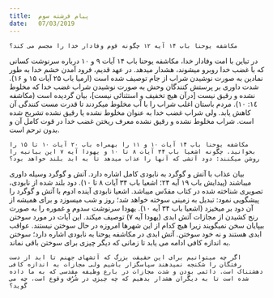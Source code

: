 ```yaml
---
title:  پیام فرشته سوم
date:   07/03/2019
---
```


`مکاشفه یوحنا باب ۱۴ آیه ۱۲ چگونه قوم وفادار خدا را مجسم می کند؟`

در تباین با امت وفادار خدا، مکاشفه یوحنا باب ۱۴ آیات ۹ و ۱۰ درباره سرنوشت کسانی که با غضب خدا روبرو میشوند، هشدار میدهد. در عهد قدیم، فرود آمدن خشم خدا به طور نمادین به صورت نوشیدن شراب از جام توصیف شده است (ارمیا باب ۲۵ آیات ۱۵ و ۱۶). شدت داوری بر پرستش کنندگان وحش به صورت نوشیدن شراب غضب خدا که مخلوط نشده و رقیق نیست [درآن هیچ تخفیف و استثنائی نیست]، بیان گردیده است (مکاشفه ١٤: ١۰).  مردم باستان اغلب شراب را با آب مخلوط میکردند تا قدرت مست کنندگی آن کاهش یابد. ولی شراب غضب خدا به عنوان مخلوط نشده یا رقیق نشده تشریح شده است. شراب مخلوط نشده و رقیق نشده معرف ریختن غضب خدا در قوت کامل آن و بدون ترحم است. 

`مکاشفه یوحنا باب ۱۴ آیات ۱۰ و ۱۱ را بهمراه باب ۲۰ آیات ۱۰ تا ۱۵ را بخوانید. چگونه اشعیا باب ۳۴ آیات ۸ تا ۱۰ و یهودا آیه ۷ این بیانیه را روشن میکنند: دود آتشی که آنها را عذاب میدهد تا به ابد بلند خواهد بود؟`

بیان عذاب با آتش و گوگرد به نابودی کامل اشاره دارد. آتش و گوگرد وسیله داوری میباشند (پیدایش باب ۱۹ آیه ۲۴؛ اشعیا باب ۳۴ آیات ۸ تا ۱۰). دود بلند شده از نابودی، تصویری شناخته شده در کتاب مقدّس میباشد. اشعیا نابودی آینده ادوم با آتش و گوگرد را پیشگویی نمود: تبدیل به زمینی سوخته خواهد شد؛ روز و شب میسوزد و برای همیشه از آن دود بر میخیزد (اشعیا باب ۳۴ آیه ۱۰). یهودا سرنوشت سدوم و غموره را به صورت رنج کشیدن از مجازات آتش ابدی (یهودا آیه ۷) توصیف میکند. این آیات در مورد سوختن بیپایان سخن نمیگویند زیرا هیچ کدام از این شهرها امروزه در حال سوختن نیستند. عواقب ابدی هستند و نه خود سوختن. آتش ابدی در مکاشفه یوحنا به نابودی اشاره دارد؛ سوختن به اندازه کافی ادامه می یابد تا زمانی که دیگر چیزی برای سوختن باقی نماند.

`اگر چه میتوانیم برای این حقیقت بزرگ که آتشهای جهنم تا ابد از دست رفتگان را شکنجه نمیدهند سپاسگزار باشیم ولی مجازات به اندازه کافی دهشتناک است. دائمی بودن و شدت مجازات در بارع وظیفه مقدسی که به ما داده شده است تا به دیگران هشدار بدهیم که چه چیزی در شُرُف وقوع است، چه می گوید؟`